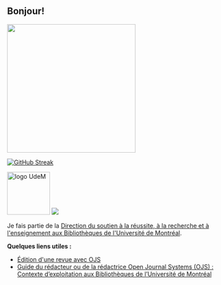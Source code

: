 ##  Bonjour!

<!--
**mhvezina/mhvezina** is a ✨ _special_ ✨ repository because its `README.md` (this file) appears on your GitHub profile. -->

<!--<img src="https://github-readme-stats.vercel.app/api?username=mhvezina&show_icons=true&theme=react" width="300"> -->



 <img src="https://media.giphy.com/media/Qc0BxWM9TxljvJug2x/giphy.gif" width="300"/>


[![GitHub Streak](http://github-readme-streak-stats.herokuapp.com?user=mhvezina&theme=default&background=LightSkyBlue&locale=fr)](https://git.io/streak-stats)
<img src="https://komarev.com/ghpvc/?username=mhvezina&style=flat-square&color=blue" alt=""/>

<!-- ![Statistiques GitHub pour mhvezina](https://github-readme-stats.vercel.app/api?username=mhvezina&show_icons=true&theme=radical) -->

<img src="https://bib.umontreal.ca/typo3conf/ext/udem_bootstrap/Resources/Public/udem-logo.svg" alt="logo UdeM" width="100"/>  ![](https://bib.umontreal.ca/typo3conf/ext/udem_bib/Resources/Public/Images/logo-bib.svg)

Je fais partie de la [Direction du soutien à la réussite, à la recherche et à l'enseignement aux Bibliothèques de l'Université de Montréal](https://github.com/BibNumUMontreal).


**Quelques liens utiles :**

- [Édition d'une revue avec OJS](https://bib.umontreal.ca/gerer-diffuser/libre-acces/soutien-revues-savantes/ojs)
- [Guide du rédacteur ou de la rédactrice Open Journal Systems (OJS) : Contexte d’exploitation aux Bibliothèques de l’Université de Montréal](https://guides.bib.umontreal.ca/ckfinder/ckeditor_assets/attachments/guide_redacteur_ojs.pdf)



